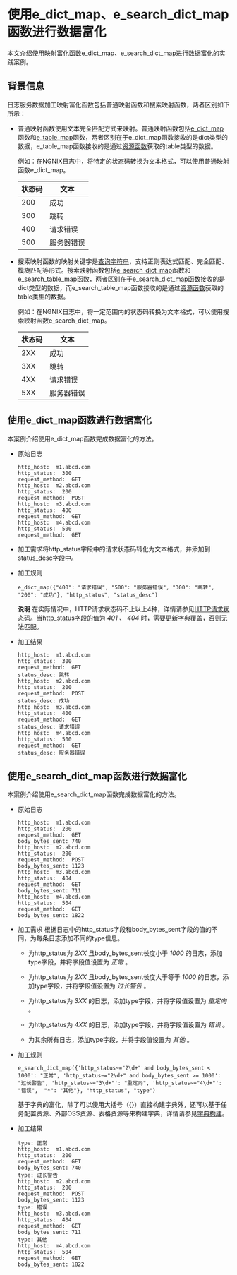 使用e_dict_map、e_search_dict_map函数进行数据富化 
===========================================================

本文介绍使用映射富化函数e_dict_map、e_search_dict_map进行数据富化的实践案例。

背景信息
----

日志服务数据加工映射富化函数包括普通映射函数和搜索映射函数，两者区别如下所示：

* 普通映射函数使用文本完全匹配方式来映射。普通映射函数包括[e_dict_map](https://help.aliyun.com/document_detail/125489.htm?spm=a2c4g.11186623.2.5.b94f1d6d4NCpEl#section-66o-75y-psg)函数和[e_table_map](https://help.aliyun.com/document_detail/125489.htm?spm=a2c4g.11186623.2.6.b94f1d6d4NCpEl#section-s80-usp-myx)函数，两者区别在于e_dict_map函数接收的是dict类型的数据，e_table_map函数接收的是通过[资源函数](https://help.aliyun.com/document_detail/129401.htm?spm=a2c4g.11186623.2.7.b94f1d6d4NCpEl#concept-1597682)获取的table类型的数据。

  例如：在NGNIX日志中，将特定的状态码转换为文本格式，可以使用普通映射函数e_dict_map。


  | 状态码 | 文本       |
  | ------ | ---------- |
  | 200    | 成功       |
  | 300    | 跳转       |
  | 400    | 请求错误   |
  | 500    | 服务器错误 |

  

  

* 搜索映射函数的映射关键字是[查询字符串](https://help.aliyun.com/document_detail/129383.htm?spm=a2c4g.11186623.2.8.b94f1d6d4NCpEl#concept-1597612)，支持正则表达式匹配、完全匹配、模糊匹配等形式。搜索映射函数包括[e_search_dict_map](https://help.aliyun.com/document_detail/125489.htm?spm=a2c4g.11186623.2.9.b94f1d6d4NCpEl#section-pbk-lwq-04u)函数和[e_search_table_map](https://help.aliyun.com/document_detail/125489.htm?spm=a2c4g.11186623.2.10.b94f1d6d4NCpEl#section-mp3-goc-rxa)函数，两者区别在于e_search_dict_map函数接收的是dict类型的数据，而e_search_table_map函数接收的是通过[资源函数](https://help.aliyun.com/document_detail/129401.htm?spm=a2c4g.11186623.2.11.b94f1d6dgXYx3A#concept-1597682)获取的table类型的数据。

  例如：在NGNIX日志中，将一定范围内的状态码转换为文本格式，可以使用搜索映射函数e_search_dict_map。


  | 状态码 | 文本       |
  | ------ | ---------- |
  | 2XX    | 成功       |
  | 3XX    | 跳转       |
  | 4XX    | 请求错误   |
  | 5XX    | 服务器错误 |

  

  




使用e_dict_map函数进行数据富化 
-----------------------------------------

本案例介绍使用e_dict_map函数完成数据富化的方法。

* 原始日志

      http_host:  m1.abcd.com
      http_status:  300
      request_method:  GET
      http_host:  m2.abcd.com
      http_status:  200
      request_method:  POST
      http_host:  m3.abcd.com
      http_status:  400
      request_method:  GET
      http_host:  m4.abcd.com
      http_status:  500
      request_method:  GET

  

* 加工需求将http_status字段中的请求状态码转化为文本格式，并添加到status_desc字段中。

  

* 加工规则

      e_dict_map({"400": "请求错误", "500": "服务器错误", "300": "跳转", "200": "成功"}, "http_status", "status_desc")


  **说明** 在实际情况中，HTTP请求状态码不止以上4种，详情请参见[HTTP请求状态码](https://www.restapitutorial.com/httpstatuscodes.html)。当http_status字段的值为 *401* 、 *404* 时，需要更新字典覆盖，否则无法匹配。

* 加工结果

      http_host:  m1.abcd.com
      http_status:  300
      request_method:  GET
      status_desc: 跳转
      http_host:  m2.abcd.com
      http_status:  200
      request_method:  POST
      status_desc: 成功
      http_host:  m3.abcd.com
      http_status:  400
      request_method:  GET
      status_desc: 请求错误
      http_host:  m4.abcd.com
      http_status:  500
      request_method:  GET
      status_desc: 服务器错误

  




使用e_search_dict_map函数进行数据富化 
------------------------------------------------

本案例介绍使用e_search_dict_map函数完成数据富化的方法。

* 原始日志

      http_host:  m1.abcd.com
      http_status:  200
      request_method:  GET
      body_bytes_sent: 740
      http_host:  m2.abcd.com
      http_status:  200
      request_method:  POST
      body_bytes_sent: 1123
      http_host:  m3.abcd.com
      http_status:  404
      request_method:  GET
      body_bytes_sent: 711
      http_host:  m4.abcd.com
      http_status:  504
      request_method:  GET
      body_bytes_sent: 1822

  

* 加工需求 根据日志中的http_status字段和body_bytes_sent字段的值的不同，为每条日志添加不同的type信息。 

  * 为http_status为 *2XX* 且body_bytes_sent长度小于 *1000* 的日志，添加type字段，并将字段值设置为 *正常* 。

  * 为http_status为 *2XX* 且body_bytes_sent长度大于等于 *1000* 的日志，添加type字段，并将字段值设置为 *过长警告* 。

  * 为http_status为 *3XX* 的日志，添加type字段，并将字段值设置为 *重定向* 。

  * 为http_status为 *4XX* 的日志，添加type字段，并将字段值设置为 *错误* 。

  * 为其余所有日志，添加type字段，并将字段值设置为 *其他* 。

  

  

* 加工规则

      e_search_dict_map({'http_status~="2\d+" and body_bytes_sent < 1000': "正常", 'http_status~="2\d+" and body_bytes_sent >= 1000': "过长警告", 'http_status~="3\d+"': "重定向", 'http_status~="4\d+"': "错误",  "*": "其他"}, "http_status", "type")

  

  基于字典的富化，除了可以使用大括号（{}）直接构建字典外，还可以基于任务配置资源、外部OSS资源、表格资源等来构建字典，详情请参见[字典构建](https://help.aliyun.com/document_detail/135224.htm?spm=a2c4g.11186623.2.13.b94f1d6dgXYx3A#section-6pi-yyp-s8b)。

* 加工结果

      type: 正常
      http_host:  m1.abcd.com
      http_status:  200
      request_method:  GET
      body_bytes_sent: 740
      type: 过长警告
      http_host:  m2.abcd.com
      http_status:  200
      request_method:  POST
      body_bytes_sent: 1123
      type: 错误
      http_host:  m3.abcd.com
      http_status:  404
      request_method:  GET
      body_bytes_sent: 711
      type: 其他
      http_host:  m4.abcd.com
      http_status:  504
      request_method:  GET
      body_bytes_sent: 1822

  



